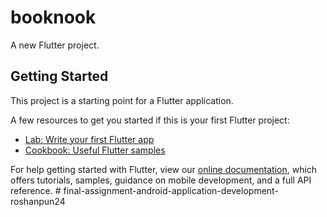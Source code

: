 # booknook

A new Flutter project.

## Getting Started

This project is a starting point for a Flutter application.

A few resources to get you started if this is your first Flutter project:

- [Lab: Write your first Flutter app](https://flutter.dev/docs/get-started/codelab)
- [Cookbook: Useful Flutter samples](https://flutter.dev/docs/cookbook)

For help getting started with Flutter, view our
[online documentation](https://flutter.dev/docs), which offers tutorials,
samples, guidance on mobile development, and a full API reference.
#   f i n a l - a s s i g n m e n t - a n d r o i d - a p p l i c a t i o n - d e v e l o p m e n t - r o s h a n p u n 2 4 
 
 